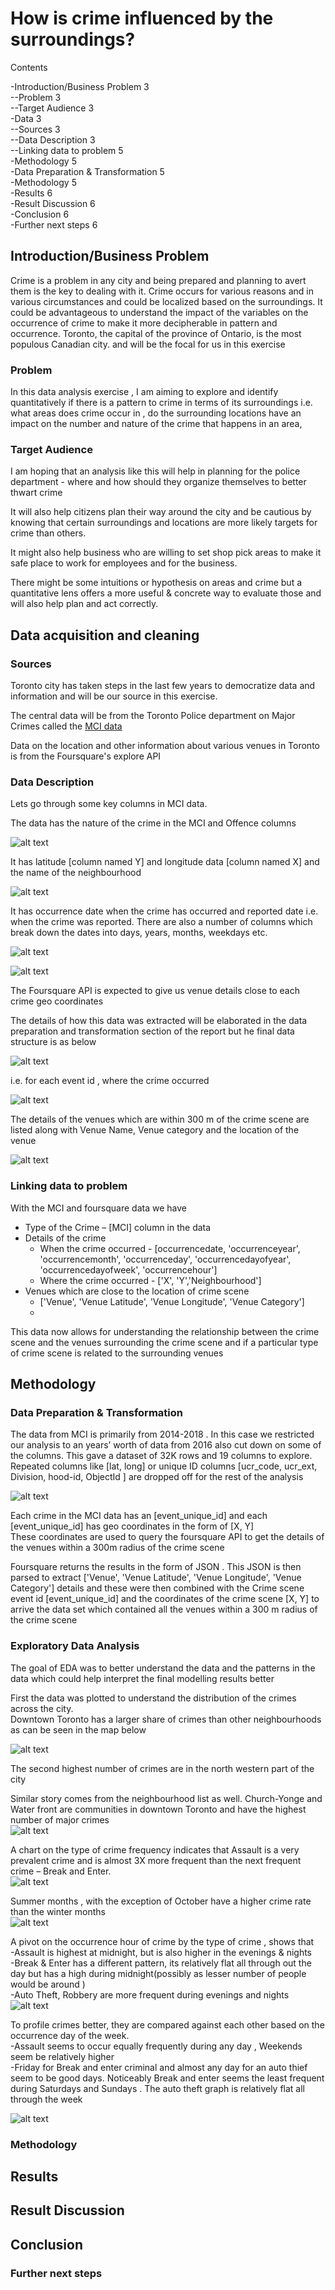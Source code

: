 # How is crime influenced by the surroundings?

Contents

-Introduction/Business Problem  3  
--Problem   3   
--Target Audience        3  
-Data        3  
--Sources        3  
--Data Description        3  
--Linking data to problem        5  
-Methodology        5  
-Data Preparation &amp; Transformation        5  
-Methodology        5  
-Results        6  
-Result Discussion        6  
-Conclusion        6  
-Further next steps        6  



## Introduction/Business Problem

Crime is a problem in any city and being prepared and planning to avert them is the key to dealing with it. 
Crime occurs for various reasons and in various circumstances and could be localized based on the surroundings. It could be advantageous to understand the impact of the variables on the occurrence of crime to make it more decipherable in pattern and occurrence. 
Toronto, the capital of the province of Ontario, is the most populous Canadian city. and will be the focal for us in this exercise 

### Problem 
In this data analysis exercise , I am aiming to explore and identify quantitatively if there is a pattern to crime in terms of its surroundings i.e. what areas does  crime occur in , do the surrounding locations have an impact on the number and nature of the crime that happens in an area,  

### Target Audience

I am hoping that an analysis like this will help in planning for the police department - where and how should they organize themselves to better thwart crime

It will also help citizens plan their way around the city and be cautious by knowing that certain surroundings and locations are more likely targets for crime than others.

It might also help business who are willing to set shop pick areas to make it safe place to work for employees and for the business.

There might be some intuitions or hypothesis on areas and crime but a quantitative lens offers a more useful &amp; concrete way to evaluate those and will also help plan and act correctly.

## Data acquisition and cleaning

### Sources

Toronto city has taken steps in the last few years to democratize data and information and will be our source in this exercise.

The central data will be from the Toronto Police department on Major Crimes called the [MCI data](http://data.torontopolice.on.ca/datasets/mci-2014-to-2018)

Data on the location and other information about various venues in Toronto is from the Foursquare&#39;s explore API

### Data Description

Lets go through some key columns in MCI data.

The data has the nature of the crime in the MCI and Offence columns  

![alt text](https://github.com/nutan2357/ApDaScCaPr/blob/master/Img/data1.png)

It has latitude [column named Y] and longitude data [column named X] and the name of the neighbourhood  

![alt text](https://github.com/nutan2357/ApDaScCaPr/blob/master/Img/dat2.png)
 

It has occurrence date when the crime has occurred and reported date i.e. when the crime was reported. There are also a number of columns which break down the dates into days, years, months, weekdays etc.  

![alt text](https://github.com/nutan2357/ApDaScCaPr/blob/master/Img/dat3.png)   



![alt text](https://github.com/nutan2357/ApDaScCaPr/blob/master/Img/dat4.png)  

The Foursquare API is expected to give us venue details close to each crime geo coordinates

The details of how this data was extracted will be elaborated in the data preparation and transformation section of the report but he final data structure is as below  

![alt text](https://github.com/nutan2357/ApDaScCaPr/blob/master/Img/dat5.png)  


i.e. for each event id , where the crime occurred  

![alt text](https://github.com/nutan2357/ApDaScCaPr/blob/master/Img/dat6.png)  


The details of the venues which are within 300 m of the crime scene are listed along with Venue Name, Venue category and the location of the venue  

![alt text](https://github.com/nutan2357/ApDaScCaPr/blob/master/Img/dat7.png)  

### Linking data to problem

With the MCI and foursquare data we have

- Type of the Crime – [MCI] column in the data
- Details of the crime
  - When the crime occurred - [occurrencedate, &#39;occurrenceyear&#39;, &#39;occurrencemonth&#39;, &#39;occurrenceday&#39;, &#39;occurrencedayofyear&#39;, &#39;occurrencedayofweek&#39;, &#39;occurrencehour&#39;]
  - Where the crime occurred - [&#39;X&#39;, &#39;Y&#39;,&#39;Neighbourhood&#39;]
- Venues which are close to the location of crime scene
  - [&#39;Venue&#39;, &#39;Venue Latitude&#39;, &#39;Venue Longitude&#39;, &#39;Venue Category&#39;]
  -

This data now allows for understanding the relationship between the crime scene and the venues surrounding the crime scene and if a particular type of crime scene is related to the surrounding venues

## Methodology
### Data Preparation & Transformation 
The data from MCI is primarily from 2014-2018 . In this case we restricted our analysis to an years’ worth of data from 2016 also cut down on some of the columns. This gave a dataset of 32K rows and 19 columns to explore.  
Repeated columns like [lat, long] or unique ID columns [ucr_code,  ucr_ext, Division, hood-id, ObjectId ] are dropped off for the rest of the analysis   

![alt text](https://github.com/nutan2357/ApDaScCaPr/blob/master/Img/Method1.png)   

Each crime in the MCI data has an [event_unique_id] and each [event_unique_id] has geo coordinates in the form of [X, Y]  
These coordinates are used to query the foursquare API to get the details of the venues within a 300m radius of the crime scene   

Foursquare returns the results in the form of JSON . This JSON is then parsed to extract ['Venue', 'Venue Latitude', 'Venue Longitude', 'Venue Category'] details and these were then combined with the Crime scene event id [event_unique_id] and the coordinates of the crime scene [X, Y] to arrive the data set which contained all the venues within a 300 m radius of the crime scene

### Exploratory Data Analysis

The goal of EDA was to better understand the data and the patterns in the data which could help interpret the final modelling results better   

First the data was plotted to understand the distribution of the crimes across the city.   
Downtown Toronto has a larger share of crimes than other neighbourhoods as can be seen in the map below   

![alt text](https://github.com/nutan2357/ApDaScCaPr/blob/master/Img/eda1.png)  

The second highest number of crimes are in the north western part of the city   

Similar story comes from the neighbourhood list as well. Church-Yonge and Water front are communities in downtown Toronto and have the highest number of major crimes   
![alt text](https://github.com/nutan2357/ApDaScCaPr/blob/master/Img/eda2.png)  

A chart on the type of crime frequency indicates that Assault is a very prevalent crime and is almost 3X more frequent than the next frequent crime – Break and Enter.  
![alt text](https://github.com/nutan2357/ApDaScCaPr/blob/master/Img/eda3.png)   

Summer months , with the exception of October have a higher crime rate than the winter months  
![alt text](https://github.com/nutan2357/ApDaScCaPr/blob/master/Img/eda4.png)   

A pivot on the occurrence hour of crime by the type of crime , shows that   
-Assault is highest at midnight, but is also higher in the evenings & nights    
-Break & Enter has a different pattern, its relatively flat all through out the day but has a high during midnight(possibly as lesser number of people would be around )    
-Auto Theft, Robbery are more frequent during evenings and nights  
![alt text](https://github.com/nutan2357/ApDaScCaPr/blob/master/Img/eda5.png)    


To profile crimes better, they are compared against each other based on the occurrence day of the week.   
-Assault seems to occur equally frequently during any day , Weekends seem be relatively higher   
-Friday for Break and enter criminal and almost any day for an auto thief seem to be good days. Noticeably Break and enter seems the least frequent during Saturdays and Sundays . The auto theft graph is relatively flat all through the week  

![alt text](https://github.com/nutan2357/ApDaScCaPr/blob/master/Img/eda6.png)    


### Methodology

## Results

## Result Discussion

## Conclusion

### Further next steps
